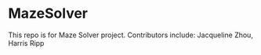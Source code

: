 # MazeSolver
This repo is for Maze Solver project. Contributors include: Jacqueline Zhou, Harris Ripp
